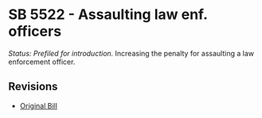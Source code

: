 # SB 5522 - Assaulting law enf. officers
*Status: Prefiled for introduction.*
Increasing the penalty for assaulting a law enforcement officer.

## Revisions
* [Original Bill](1/)